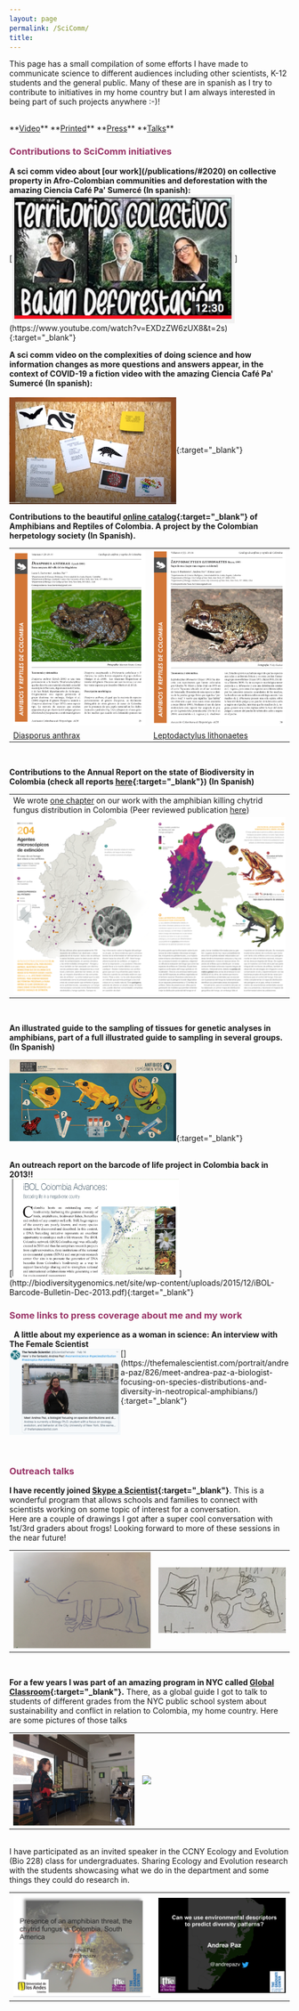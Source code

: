 ```yaml
---
layout: page
permalink: /SciComm/
title:  
---
```


This page has a small compilation of some efforts I have made to communicate science to different audiences including other scientists, K-12 students and the general public. Many of these are in spanish as I try to contribute to initiatives in my home country but I am always interested in being part of such projects anywhere :-)!  

<br>
**<a href="#Video">Video</a>**
**<a href="#Printed">Printed</a>**
**<a href="#Press">Press</a>**
**<a href="#Talks">Talks</a>**
&nbsp;
<br>
<h3><span style="color: #993366;">Contributions to SciComm initiatives</span></h3>
<a name="Video"></a>
<strong>A sci comm video about [our work](/publications/#2020) on collective property in Afro-Colombian communities and deforestation with the amazing Ciencia Café Pa' Sumercé (In spanish):</strong>  
<br>
[<img align="center" src="/images/CienciaCafe.jpg" width="400">](https://www.youtube.com/watch?v=EXDzZW6zUX8&t=2s){:target="_blank"}
<br>

<strong>A sci comm video on the complexities of doing science and how information changes as more questions and answers appear, in the context of COVID-19 a fiction video with the amazing Ciencia Café Pa' Sumercé (In spanish):</strong>  
<br>
[<img align="center" src="/images/CienciaCafe2.png" width="300">](https://www.youtube.com/watch?v=KNzYY7TCfko){:target="_blank"}
<br>

<a name="Printed"></a>
<strong>Contributions to the beautiful [online catalog](http://www.acherpetologia.org/catalogo-de-anfibios-y-reptiles-de-colombia){:target="_blank"} of Amphibians and Reptiles of Colombia. A project by the Colombian herpetology society (In Spanish).</strong>

<table width="80%">
  <tr><td style="width:35%;vertical-align: middle;"><img src="/images/diasporus.png"/></td><td style="width:35%;vertical-align: middle;"><img src="/images/lithonaetes.png"/></td></tr>
 <tr><td> <a href="http://www.acherpetologia.org/wp-content/uploads/2017/06/CARC_Volumen3_Numero2.pdf" target="_blank">Diasporus anthrax</a></td><td> <a href="http://www.acherpetologia.org/wp-content/uploads/2018/05/VOL_4_NUM_1.pdf" target="_blank">Leptodactylus lithonaetes</a> </td></tr>
</table>
&nbsp;
<br>


<strong>Contributions to the Annual Report on the state of Biodiversity in Colombia (check all reports [here](http://reporte.humboldt.org.co/biodiversidad/){:target="_blank"}) (In Spanish)</strong>
<table width="80%">
<tr><td>We wrote <a href="http://reporte.humboldt.org.co/biodiversidad/2018/cap2/204/" target="_blank">one chapter</a> on our work with the amphibian killing chytrid fungus distribution in Colombia (Peer reviewed publication <a href="/publications/#2017">here</a>)</td></tr>
<tr><td style="height:35%;"><img src="/images/RET.png"/></td></tr>
</table>
&nbsp; 

<strong>An illustrated guide to the sampling of tissues for genetic analyses in amphibians, part of a full illustrated guide to sampling in several groups. (In Spanish)</strong>

[<img src="/images/Guia_tejidos.png" width="300">](http://repository.humboldt.org.co/bitstream/handle/20.500.11761/33659/561.pdf?sequence=1&isAllowed=y){:target="_blank"}  

<br>
<strong>An outreach report on the barcode of life project in Colombia back in 2013!!</strong>
&nbsp;
<br>
[<img src="/images/bol.png" width="300">](http://biodiversitygenomics.net/site/wp-content/uploads/2015/12/iBOL-Barcode-Bulletin-Dec-2013.pdf){:target="_blank"}
<a name="Press"></a>
<h3><span style="color: #993366;">Some links to press coverage about me and my work</span></h3>
&nbsp;
 <strong>A little about my experience as a woman in science: An interview with The Female Scientist</strong>  
<br>
[<img align="left" src="/images/Screen Shot 2020-04-06 at 12.13.39 PM.png" width="200">](https://thefemalescientist.com/portrait/andrea-paz/826/meet-andrea-paz-a-biologist-focusing-on-species-distributions-and-diversity-in-neotropical-amphibians/){:target="_blank"}
<br>
<br>
<br>
<br>
<br>
<br>
<a name="Talks"></a>
<h3><span style="color: #993366;">Outreach talks</span></h3>

<strong>I have recently joined [Skype a Scientist](https://www.skypeascientist.com){:target="_blank"}</strong>. This is a wonderful program that allows schools and families to connect with scientists working on some topic of interest for a conversation.  
Here are a couple of drawings I got after a super cool conversation with 1st/3rd graders about frogs! Looking forward to more of these sessions in the near future!
<table width="80%">
<tr><td style="width:43%;"><img src="/images/skype_scientist1.png"/></td><td style="width:40%;"><img src="/images/skype_scientist2.png"/></td></tr>
</table>  
<br>  

<strong>For a few years I was part of an amazing program in NYC called [Global Classroom](http://stage.otw.anant.us/Global-Classroom.aspx){:target="_blank"}.</strong> There, as a global guide I got to talk to students of different grades from the NYC public school system about sustainability and conflict in relation to Colombia, my home country. Here are some pictures of those talks
<table width="80%">
<tr><td style="width:35%;"><img src="/images/GlobalClassroom.JPG"/></td><td style="width:41%;"><img src="/images/GlobalClassroom.png"/></td></tr>
</table>  
  <br>
I have participated as an invited speaker in the CCNY Ecology and Evolution (Bio 228) class for undergraduates. Sharing Ecology and Evolution research with the students showcasing what we do in the department and some things they could do research in. 
<table width="80%">
<tr><td style="width:43%;"><img src="/images/228_1.png"/></td><td style="width:40%;"><img src="/images/228_2.png"/></td></tr>
</table>  
<br>  
  <br>
<br>
<br>
